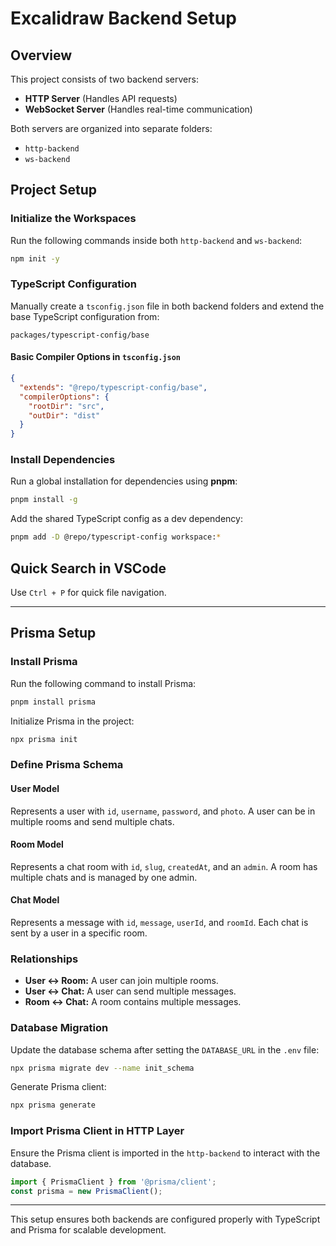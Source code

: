# Excalidraw Backend Setup

## Overview
This project consists of two backend servers:
- **HTTP Server** (Handles API requests)
- **WebSocket Server** (Handles real-time communication)

Both servers are organized into separate folders:
- `http-backend`
- `ws-backend`

## Project Setup

### Initialize the Workspaces
Run the following commands inside both `http-backend` and `ws-backend`:

```sh
npm init -y
```

### TypeScript Configuration
Manually create a `tsconfig.json` file in both backend folders and extend the base TypeScript configuration from:

```
packages/typescript-config/base
```

#### Basic Compiler Options in `tsconfig.json`
```json
{
  "extends": "@repo/typescript-config/base",
  "compilerOptions": {
    "rootDir": "src",
    "outDir": "dist"
  }
}
```

### Install Dependencies
Run a global installation for dependencies using **pnpm**:

```sh
pnpm install -g
```

Add the shared TypeScript config as a dev dependency:

```sh
pnpm add -D @repo/typescript-config workspace:*
```

## Quick Search in VSCode
Use `Ctrl + P` for quick file navigation.

---

## Prisma Setup

### Install Prisma
Run the following command to install Prisma:

```sh
pnpm install prisma
```

Initialize Prisma in the project:

```sh
npx prisma init
```

### Define Prisma Schema

#### User Model
Represents a user with `id`, `username`, `password`, and `photo`. A user can be in multiple rooms and send multiple chats.

#### Room Model
Represents a chat room with `id`, `slug`, `createdAt`, and an `admin`. A room has multiple chats and is managed by one admin.

#### Chat Model
Represents a message with `id`, `message`, `userId`, and `roomId`. Each chat is sent by a user in a specific room.

### Relationships

- **User ↔ Room:** A user can join multiple rooms.
- **User ↔ Chat:** A user can send multiple messages.
- **Room ↔ Chat:** A room contains multiple messages.

### Database Migration
Update the database schema after setting the `DATABASE_URL` in the `.env` file:

```sh
npx prisma migrate dev --name init_schema
```

Generate Prisma client:

```sh
npx prisma generate
```

### Import Prisma Client in HTTP Layer
Ensure the Prisma client is imported in the `http-backend` to interact with the database.

```ts
import { PrismaClient } from '@prisma/client';
const prisma = new PrismaClient();
```

---

This setup ensures both backends are configured properly with TypeScript and Prisma for scalable development.

